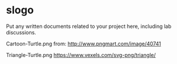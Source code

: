 # slogo

Put any written documents related to your project here, including lab discussions.

Cartoon-Turtle.png from:
http://www.pngmart.com/image/40741

Triangle-Turtle.png
https://www.vexels.com/svg-png/triangle/